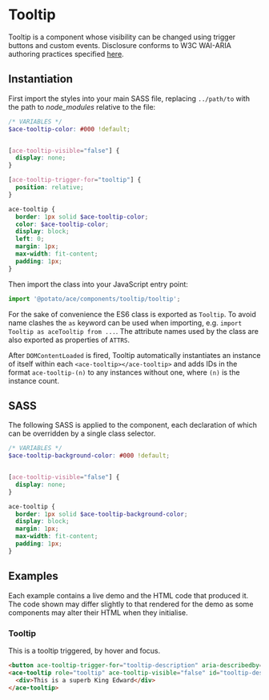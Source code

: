 # Tooltip

Tooltip is a component whose visibility can be changed using trigger buttons and custom events. Disclosure conforms to W3C WAI-ARIA authoring practices specified [here](https://www.w3.org/TR/wai-aria-practices-1.1/#disclosure).


## Instantiation

First import the styles into your main SASS file, replacing `../path/to` with the path to *node_modules* relative to the file:

```scss
/* VARIABLES */
$ace-tooltip-color: #000 !default;


[ace-tooltip-visible="false"] {
  display: none;
}

[ace-tooltip-trigger-for="tooltip"] {
  position: relative;
}

ace-tooltip {
  border: 1px solid $ace-tooltip-color;
  color: $ace-tooltip-color;
  display: block;
  left: 0;
  margin: 1px;
  max-width: fit-content;
  padding: 1px;
}
```


Then import the class into your JavaScript entry point:

```js
import '@potato/ace/components/tooltip/tooltip';
```

For the sake of convenience the ES6 class is exported as `Tooltip`. To avoid name clashes the `as` keyword can be used when importing, e.g. `import Tooltip as aceTooltip from ...`. The attribute names used by the class are also exported as properties of `ATTRS`.

After `DOMContentLoaded` is fired, Tooltip automatically instantiates an instance of itself within each `<ace-tooltip></ace-tooltip>` and adds IDs in the format `ace-tooltip-(n)` to any instances without one, where `(n)` is the instance count.


## SASS

The following SASS is applied to the component, each declaration of which can be overridden by a single class selector.

```scss
/* VARIABLES */
$ace-tooltip-background-color: #000 !default;


[ace-tooltip-visible="false"] {
  display: none;
}

ace-tooltip {
  border: 1px solid $ace-tooltip-background-color;
  display: block;
  margin: 1px;
  max-width: fit-content;
  padding: 1px;
}
```

## Examples

Each example contains a live demo and the HTML code that produced it. The code shown may differ slightly to that rendered for the demo as some components may alter their HTML when they initialise.


### Tooltip

This is a tooltip triggered, by hover and focus.

```html
<button ace-tooltip-trigger-for="tooltip-description" aria-describedby="tooltip-description" type="button">🥔</button>
<ace-tooltip role="tooltip" ace-tooltip-visible="false" id="tooltip-description">
  <div>This is a superb King Edward</div>
</ace-tooltip>
```

